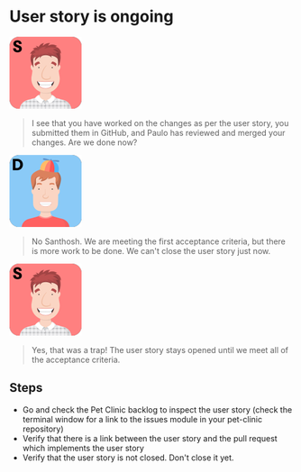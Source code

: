# User story is ongoing

![Santhosh](../Images/santhosh.png)

> I see that you have worked on the changes as per the user story,
> you submitted them in GitHub, and Paulo has reviewed and merged your changes.
> Are we done now?

![Dan](../Images/dan.png)

> No Santhosh. We are meeting the first acceptance criteria, but there is more work
> to be done. We can't close the user story just now.

![Santhosh](../Images/santhosh.png)

> Yes, that was a trap! The user story stays opened until we meet all of the acceptance
> criteria.

## Steps

* Go and check the Pet Clinic backlog to inspect the user story (check the
  terminal window for a link to the issues module in your pet-clinic repository)
* Verify that there is a link between the user story and the pull request which
  implements the user story
* Verify that the user story is not closed. Don't close it yet.
